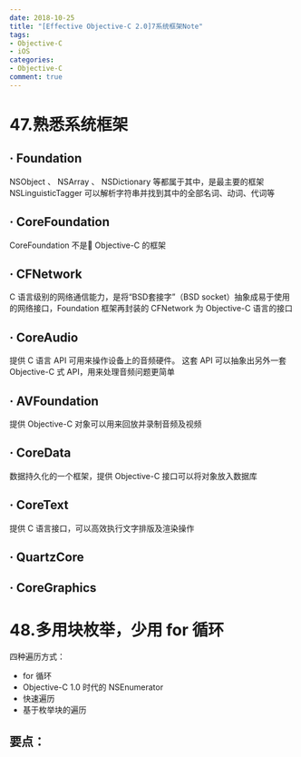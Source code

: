 ```yaml
---
date: 2018-10-25
title: "[Effective Objective-C 2.0]7系统框架Note"
tags:
- Objective-C
- iOS
categories:
- Objective-C
comment: true
---
```

# 47.熟悉系统框架
## · Foundation
NSObject 、 NSArray 、 NSDictionary 等都属于其中，是最主要的框架
NSLinguisticTagger 可以解析字符串并找到其中的全部名词、动词、代词等

## · CoreFoundation
CoreFoundation 不是 Objective-C 的框架

## · CFNetwork
C 语言级别的网络通信能力，是将“BSD套接字”（BSD socket）抽象成易于使用的网络接口，Foundation 框架再封装的 CFNetwork 为 Objective-C 语言的接口

## · CoreAudio
提供 C 语言 API 可用来操作设备上的音频硬件。 这套 API 可以抽象出另外一套 Objective-C 式 API，用来处理音频问题更简单

## · AVFoundation
提供 Objective-C 对象可以用来回放并录制音频及视频

## · CoreData
数据持久化的一个框架，提供 Objective-C 接口可以将对象放入数据库

## · CoreText
提供 C 语言接口，可以高效执行文字排版及渲染操作

## · QuartzCore

## · CoreGraphics

# 48.多用块枚举，少用 for 循环
四种遍历方式：

- for 循环
- Objective-C 1.0 时代的 NSEnumerator 
- 快速遍历
- 基于枚举块的遍历

## 要点：

